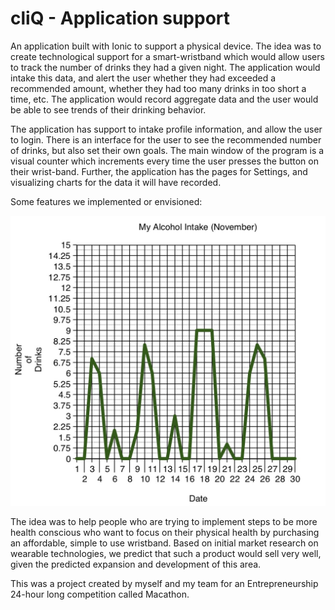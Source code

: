 # cliQ - Application support

An application built with Ionic to support a physical device. The idea was to create technological support for a smart-wristband which would allow users to track the number of drinks they had a given night. The application would intake this data, and alert the user whether they had exceeded a recommended amount, whether they had too many drinks in too short a time, etc. The application would record aggregate data and the user would be able to see trends of their drinking behavior.

The application has support to intake profile information, and allow the user to login. There is an interface for the user to see the recommended number of drinks, but also set their own goals. The main window of the program is a visual counter which increments every time the user presses the button on their wrist-band. Further, the application has the pages for Settings, and visualizing charts for the data it will have recorded.

Some features we implemented or envisioned:

![alt tag](./images/graph.jpg)


The idea was to help people who are trying to implement steps to be more health conscious who want to focus on their physical health by purchasing an affordable, simple to use wristband. Based on initial market research on wearable technologies, we predict that such a product would sell very well, given the predicted expansion and development of this area. 

This was a project created by myself and my team for an Entrepreneurship 24-hour long competition called Macathon.
